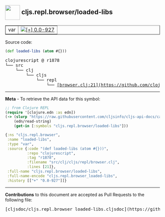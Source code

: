 ## <img width="48px" valign="middle" src="http://i.imgur.com/Hi20huC.png"> cljs.repl.browser/loaded-libs

 <table border="1">
<tr>

<td>var</td>
<td><a href="https://github.com/cljsinfo/cljs-api-docs/tree/0.0-927"><img valign="middle" alt="[+] 0.0-927" src="https://img.shields.io/badge/+-0.0--927-lightgrey.svg"></a> </td>
</tr>
</table>






Source code:

```clj
(def loaded-libs (atom #{}))
```

 <pre>
clojurescript @ r1878
└── src
    └── clj
        └── cljs
            └── repl
                └── <ins>[browser.clj:21](https://github.com/clojure/clojurescript/blob/r1878/src/clj/cljs/repl/browser.clj#L21)</ins>
</pre>


---

__Meta__ - To retrieve the API data for this symbol:

```clj
;; from Clojure REPL
(require '[clojure.edn :as edn])
(-> (slurp "https://raw.githubusercontent.com/cljsinfo/cljs-api-docs/catalog/cljs-api.edn")
    (edn/read-string)
    (get-in [:symbols "cljs.repl.browser/loaded-libs"]))
```

```clj
{:ns "cljs.repl.browser",
 :name "loaded-libs",
 :type "var",
 :source {:code "(def loaded-libs (atom #{}))",
          :repo "clojurescript",
          :tag "r1878",
          :filename "src/clj/cljs/repl/browser.clj",
          :lines [21]},
 :full-name "cljs.repl.browser/loaded-libs",
 :full-name-encode "cljs.repl.browser_loaded-libs",
 :history [["+" "0.0-927"]]}

```

---

__Contributions__ to this document are accepted as Pull Requests to the following file:

 <pre>
[cljsdoc/cljs.repl.browser_loaded-libs.cljsdoc](https://github.com/cljsinfo/cljs-api-docs/blob/master/cljsdoc/cljs.repl.browser_loaded-libs.cljsdoc)
</pre>

